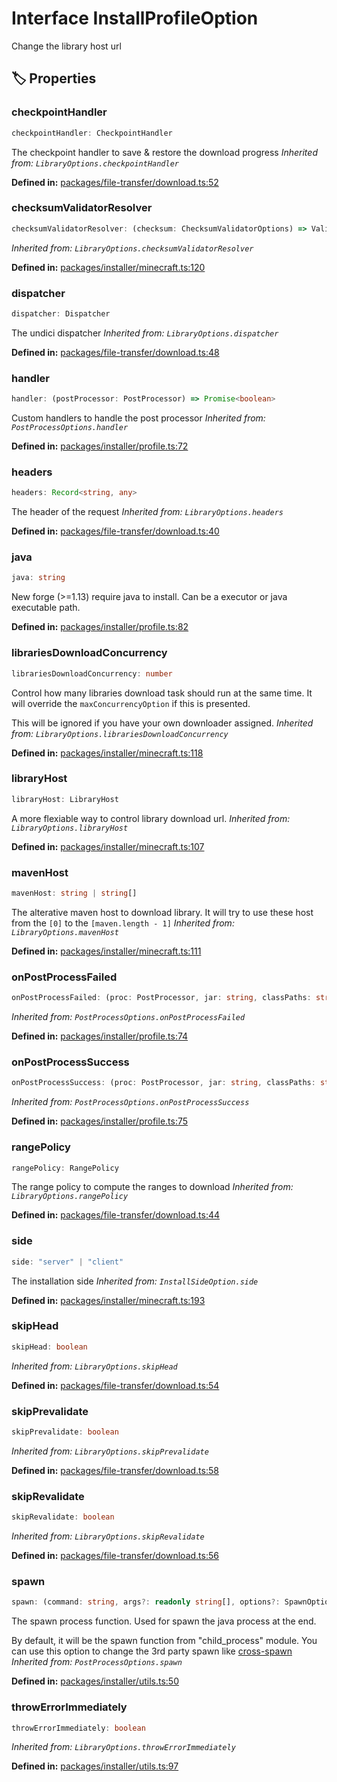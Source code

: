 # Interface InstallProfileOption

Change the library host url
## 🏷️ Properties

### checkpointHandler <Badge type="info" text="optional" />

```ts
checkpointHandler: CheckpointHandler
```
The checkpoint handler to save & restore the download progress
*Inherited from: `LibraryOptions.checkpointHandler`*

<p style="font-size: 14px; color: var(--vp-c-text-2)">
<strong>Defined in:</strong> <a href="https://github.com/voxelum/minecraft-launcher-core-node/blob/master/packages/file-transfer/download.ts#L52" target="_blank" rel="noreferrer">packages/file-transfer/download.ts:52</a>
</p>


### checksumValidatorResolver <Badge type="info" text="optional" />

```ts
checksumValidatorResolver: (checksum: ChecksumValidatorOptions) => Validator
```
*Inherited from: `LibraryOptions.checksumValidatorResolver`*

<p style="font-size: 14px; color: var(--vp-c-text-2)">
<strong>Defined in:</strong> <a href="https://github.com/voxelum/minecraft-launcher-core-node/blob/master/packages/installer/minecraft.ts#L120" target="_blank" rel="noreferrer">packages/installer/minecraft.ts:120</a>
</p>


### dispatcher <Badge type="info" text="optional" />

```ts
dispatcher: Dispatcher
```
The undici dispatcher
*Inherited from: `LibraryOptions.dispatcher`*

<p style="font-size: 14px; color: var(--vp-c-text-2)">
<strong>Defined in:</strong> <a href="https://github.com/voxelum/minecraft-launcher-core-node/blob/master/packages/file-transfer/download.ts#L48" target="_blank" rel="noreferrer">packages/file-transfer/download.ts:48</a>
</p>


### handler <Badge type="info" text="optional" />

```ts
handler: (postProcessor: PostProcessor) => Promise<boolean>
```
Custom handlers to handle the post processor
*Inherited from: `PostProcessOptions.handler`*

<p style="font-size: 14px; color: var(--vp-c-text-2)">
<strong>Defined in:</strong> <a href="https://github.com/voxelum/minecraft-launcher-core-node/blob/master/packages/installer/profile.ts#L72" target="_blank" rel="noreferrer">packages/installer/profile.ts:72</a>
</p>


### headers <Badge type="info" text="optional" />

```ts
headers: Record<string, any>
```
The header of the request
*Inherited from: `LibraryOptions.headers`*

<p style="font-size: 14px; color: var(--vp-c-text-2)">
<strong>Defined in:</strong> <a href="https://github.com/voxelum/minecraft-launcher-core-node/blob/master/packages/file-transfer/download.ts#L40" target="_blank" rel="noreferrer">packages/file-transfer/download.ts:40</a>
</p>


### java <Badge type="info" text="optional" />

```ts
java: string
```
New forge (&gt;=1.13) require java to install. Can be a executor or java executable path.
<p style="font-size: 14px; color: var(--vp-c-text-2)">
<strong>Defined in:</strong> <a href="https://github.com/voxelum/minecraft-launcher-core-node/blob/master/packages/installer/profile.ts#L82" target="_blank" rel="noreferrer">packages/installer/profile.ts:82</a>
</p>


### librariesDownloadConcurrency <Badge type="info" text="optional" />

```ts
librariesDownloadConcurrency: number
```
Control how many libraries download task should run at the same time.
It will override the ``maxConcurrencyOption`` if this is presented.

This will be ignored if you have your own downloader assigned.
*Inherited from: `LibraryOptions.librariesDownloadConcurrency`*

<p style="font-size: 14px; color: var(--vp-c-text-2)">
<strong>Defined in:</strong> <a href="https://github.com/voxelum/minecraft-launcher-core-node/blob/master/packages/installer/minecraft.ts#L118" target="_blank" rel="noreferrer">packages/installer/minecraft.ts:118</a>
</p>


### libraryHost <Badge type="info" text="optional" />

```ts
libraryHost: LibraryHost
```
A more flexiable way to control library download url.
*Inherited from: `LibraryOptions.libraryHost`*

<p style="font-size: 14px; color: var(--vp-c-text-2)">
<strong>Defined in:</strong> <a href="https://github.com/voxelum/minecraft-launcher-core-node/blob/master/packages/installer/minecraft.ts#L107" target="_blank" rel="noreferrer">packages/installer/minecraft.ts:107</a>
</p>


### mavenHost <Badge type="info" text="optional" />

```ts
mavenHost: string | string[]
```
The alterative maven host to download library. It will try to use these host from the ``[0]`` to the ``[maven.length - 1]``
*Inherited from: `LibraryOptions.mavenHost`*

<p style="font-size: 14px; color: var(--vp-c-text-2)">
<strong>Defined in:</strong> <a href="https://github.com/voxelum/minecraft-launcher-core-node/blob/master/packages/installer/minecraft.ts#L111" target="_blank" rel="noreferrer">packages/installer/minecraft.ts:111</a>
</p>


### onPostProcessFailed <Badge type="info" text="optional" />

```ts
onPostProcessFailed: (proc: PostProcessor, jar: string, classPaths: string, mainClass: string, args: string[], error: unknown) => void
```
*Inherited from: `PostProcessOptions.onPostProcessFailed`*

<p style="font-size: 14px; color: var(--vp-c-text-2)">
<strong>Defined in:</strong> <a href="https://github.com/voxelum/minecraft-launcher-core-node/blob/master/packages/installer/profile.ts#L74" target="_blank" rel="noreferrer">packages/installer/profile.ts:74</a>
</p>


### onPostProcessSuccess <Badge type="info" text="optional" />

```ts
onPostProcessSuccess: (proc: PostProcessor, jar: string, classPaths: string, mainClass: string, args: string[]) => void
```
*Inherited from: `PostProcessOptions.onPostProcessSuccess`*

<p style="font-size: 14px; color: var(--vp-c-text-2)">
<strong>Defined in:</strong> <a href="https://github.com/voxelum/minecraft-launcher-core-node/blob/master/packages/installer/profile.ts#L75" target="_blank" rel="noreferrer">packages/installer/profile.ts:75</a>
</p>


### rangePolicy <Badge type="info" text="optional" />

```ts
rangePolicy: RangePolicy
```
The range policy to compute the ranges to download
*Inherited from: `LibraryOptions.rangePolicy`*

<p style="font-size: 14px; color: var(--vp-c-text-2)">
<strong>Defined in:</strong> <a href="https://github.com/voxelum/minecraft-launcher-core-node/blob/master/packages/file-transfer/download.ts#L44" target="_blank" rel="noreferrer">packages/file-transfer/download.ts:44</a>
</p>


### side <Badge type="info" text="optional" />

```ts
side: "server" | "client"
```
The installation side
*Inherited from: `InstallSideOption.side`*

<p style="font-size: 14px; color: var(--vp-c-text-2)">
<strong>Defined in:</strong> <a href="https://github.com/voxelum/minecraft-launcher-core-node/blob/master/packages/installer/minecraft.ts#L193" target="_blank" rel="noreferrer">packages/installer/minecraft.ts:193</a>
</p>


### skipHead <Badge type="info" text="optional" />

```ts
skipHead: boolean
```
*Inherited from: `LibraryOptions.skipHead`*

<p style="font-size: 14px; color: var(--vp-c-text-2)">
<strong>Defined in:</strong> <a href="https://github.com/voxelum/minecraft-launcher-core-node/blob/master/packages/file-transfer/download.ts#L54" target="_blank" rel="noreferrer">packages/file-transfer/download.ts:54</a>
</p>


### skipPrevalidate <Badge type="info" text="optional" />

```ts
skipPrevalidate: boolean
```
*Inherited from: `LibraryOptions.skipPrevalidate`*

<p style="font-size: 14px; color: var(--vp-c-text-2)">
<strong>Defined in:</strong> <a href="https://github.com/voxelum/minecraft-launcher-core-node/blob/master/packages/file-transfer/download.ts#L58" target="_blank" rel="noreferrer">packages/file-transfer/download.ts:58</a>
</p>


### skipRevalidate <Badge type="info" text="optional" />

```ts
skipRevalidate: boolean
```
*Inherited from: `LibraryOptions.skipRevalidate`*

<p style="font-size: 14px; color: var(--vp-c-text-2)">
<strong>Defined in:</strong> <a href="https://github.com/voxelum/minecraft-launcher-core-node/blob/master/packages/file-transfer/download.ts#L56" target="_blank" rel="noreferrer">packages/file-transfer/download.ts:56</a>
</p>


### spawn <Badge type="info" text="optional" />

```ts
spawn: (command: string, args?: readonly string[], options?: SpawnOptions) => ChildProcess
```
The spawn process function. Used for spawn the java process at the end.

By default, it will be the spawn function from "child_process" module. You can use this option to change the 3rd party spawn like [cross-spawn](https://www.npmjs.com/package/cross-spawn)
*Inherited from: `PostProcessOptions.spawn`*

<p style="font-size: 14px; color: var(--vp-c-text-2)">
<strong>Defined in:</strong> <a href="https://github.com/voxelum/minecraft-launcher-core-node/blob/master/packages/installer/utils.ts#L50" target="_blank" rel="noreferrer">packages/installer/utils.ts:50</a>
</p>


### throwErrorImmediately <Badge type="info" text="optional" />

```ts
throwErrorImmediately: boolean
```
*Inherited from: `LibraryOptions.throwErrorImmediately`*

<p style="font-size: 14px; color: var(--vp-c-text-2)">
<strong>Defined in:</strong> <a href="https://github.com/voxelum/minecraft-launcher-core-node/blob/master/packages/installer/utils.ts#L97" target="_blank" rel="noreferrer">packages/installer/utils.ts:97</a>
</p>


